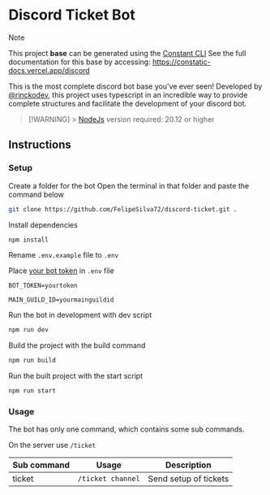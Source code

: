 # Discord Ticket Bot

> [!NOTE]
> This project **base** can be generated using the [Constant CLI](https://github.com/rinckodev/constatic)
> See the full documentation for this base by accessing: https://constatic-docs.vercel.app/discord

This is the most complete discord bot base you've ever seen! Developed by [@rinckodev](https://github.com/rinckodev), this project uses typescript in an incredible way to provide complete structures and facilitate the development of your discord bot.

> [!WARNING] > [NodeJs](https://nodejs.org/en) version required: 20.12 or higher

## Instructions

### Setup

Create a folder for the bot
Open the terminal in that folder and paste the command below

```bash
git clone https://github.com/FelipeSilva72/discord-ticket.git .
```

Install dependencies

```bash
npm install
```

Rename `.env.example` file to `.env`

Place [your bot token](https://constatic-docs.vercel.app/discord/guides/application) in `.env` file

```
BOT_TOKEN=yourtoken
```

```
MAIN_GUILD_ID=yourmainguildid
```

Run the bot in development with dev script

```bash
npm run dev
```

Build the project with the build command

```bash
npm run build
```

Run the built project with the start script

```bash
npm run start
```

### Usage

The bot has only one command, which contains some sub commands.

On the server use `/ticket`

| Sub command | Usage             | Description           |
| ----------- | ----------------- | --------------------- |
| ticket      | `/ticket channel` | Send setup of tickets |
